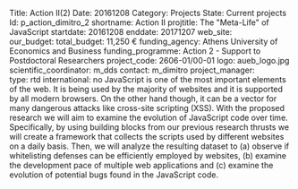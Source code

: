 Title: Action II(2)
Date:  20161208
Category: Projects
State: Current projects
Id: p_action_dimitro_2
shortname: Action II
projtitle: The "Meta-Life" of JavaScript
startdate: 20161208
enddate: 20171207
web_site:  
our_budget:
total_budget: 11,250 €
funding_agency: Athens University of Economics and Business
funding_programme: Action 2 - Support to Postdoctoral Researchers
project_code: 2606-01/00-01
logo: aueb_logo.jpg  
scientific_coordinator: m_dds
contact: m_dimitro
project_manager:  
type: rtd
international: no
JavaScript is one of the most important elements of the web. It is being used by the majority of websites and it is supported by all modern browsers. On the other hand though, it can be a vector for many dangerous attacks like cross-site scripting (XSS). With the proposed research we will aim to examine the evolution of JavaScript code over time. Specifically, by using building blocks from our previous research thrusts we will create a framework that collects the scripts used by different websites on a daily basis. Then, we will analyze the resulting dataset to (a) observe if whitelisting defenses can be efficiently employed by websites, (b) examine the development pace of multiple web applications and (c) examine the evolution of potential bugs found in the JavaScript code.
